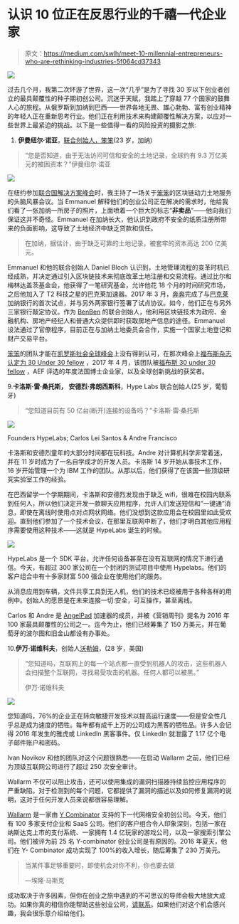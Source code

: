 # 认识 10 位正在反思行业的千禧一代企业家

> 原文：<https://medium.com/swlh/meet-10-millennial-entrepreneurs-who-are-rethinking-industries-5f064cd37343>

![](img/e7b3cacb1b0b3e45ac8166e061b994ba.png)

过去几个月，我第二次环游了世界，这一次“几乎”是为了寻找 30 岁以下创业者创立的最具颠覆性的种子期初创公司。沉迷于天赋，我踏上了穿越 77 个国家的鼓舞人心的旅程。从俄罗斯到加纳到巴西——世界各地无畏、雄心勃勃、富有创业精神的年轻人正在重新思考行业。他们正在利用技术来构建颠覆性解决方案，以应对一些世界上最紧迫的挑战。以下是一些值得一看的风险投资的摄影之旅:

1.  **伊曼纽尔·诺亚**，[联合创始人，笨笨](http://benben.com.gh)(23 岁，加纳)

> “您是否知道，由于无法访问可信和安全的土地记录，全球约有 9.3 万亿美元的被困资本？”伊曼纽尔·诺亚

![](img/dd44b836465ca9b6dba7159fe9834435.png)

在纽约参加[联合国解决方案峰会](http://www.solutions-summit.org)时，我主持了一场关于[笨笨](http://benben.com.gh)的区块链动力土地服务的头脑风暴会议。当 Emmanuel 解释他们的创业公司正在解决的需求时，他给我们看了一张加纳一所房子的照片，上面喷着一个巨大的标志“**非卖品**”——他向我们保证这并不奇怪。Emmanuel 在加纳长大，他认识到政府不安全的纸质注册所带来的负面影响，这导致了土地经济中缺乏贷款和信任。

> 在加纳，据估计，由于缺乏可靠的土地记录，被套牢的资本高达 200 亿美元。

Emmanuel 和他的联合创始人 Daniel Bloch 认识到，土地管理流程的变革时机已经成熟，并决定通过引入区块链技术来彻底改革土地注册和交易流程。通过比尔和梅林达盖茨基金会，他获得了一笔研究基金，允许他花 18 个月的时间研究市场，之后他加入了 T2 科技之星的巴克莱加速器。2017 年 3 月，[奔奔](http://benben.com.gh)完成了与[巴克莱](https://www.home.barclays/news/2017/01/gamechangers_benben.html)加纳银行的首次试点，并与另外两家银行签署了试点协议。如今，他们正在与另外三家银行敲定协议。作为 [BenBen](http://benben.com.gh) 的联合创始人，他利用区块链技术为政府、金融机构、房地产经纪人和普通大众提供即时获取房地产信息的途径。Emmanuel 设法通过了官僚程序，目前正在与加纳土地委员会合作，实施一个国家土地登记和财产交易平台。

[笨笨](http://benben.com.gh)的团队才能在[凯罗斯社会全球峰会](http://www.businessinsider.com/kairos-meeting-2017-2017-4?IR=T)上没有得到认可，在那次峰会上[福布斯杂志认定为 30 Under 30 fellow](https://medium.com/u/abf8978b3dc3#5ffb371d4f78) ，2017 年 4 月，该团队被[福布斯 30 under 30 fellow](https://medium.com/u/9eebf8a47f8a#34fcc9d45019) ，AEF 评选的年度法国博士企业家，以及全球创新挑战的获奖者。

9.**卡洛斯·雷·桑托斯，** **安德烈·弗朗西斯科**，Hype Labs 联合创始人(25 岁，葡萄牙)

> “您知道目前有 50 亿台(断开)连接的设备吗？”卡洛斯·雷·桑托斯

![](img/991be6d8fc53bc5ded2d32b7d6d9212a.png)

Founders HypeLabs; Carlos Lei Santos & Andre Francisco

卡洛斯和安德烈童年的大部分时间都在玩科技。Andre 对计算机科学非常着迷，并在 11 岁时成为了一名自学成才的开发人员。卡洛斯 14 岁开始从事技术工作，16 岁开始管理一个为 IBM 工作的团队。从那以后，他们获得了在该国一些顶级研究实验室工作的经验。

在巴西留学一个学期期间，卡洛斯和安德烈发现由于缺乏 wifi，很难在校园内联系到任何人，所以他们决定开发一款聊天应用程序，允许人们发送短信和“一键通”消息，即使在离线时使用点对点网状网络。他们没想到这款应用会在校园里如此受欢迎。直到他们参加了一个技术会议，在那里互联网中断了，他们才明白其他应用程序需要使用这种技术——这就是 HypeLabs 诞生的时候。

![](img/f85a249ff8f28896a79804fbdeab2630.png)

HypeLabs 是一个 SDK 平台，允许任何设备甚至在没有互联网的情况下进行通信。今天，有超过 300 家公司在一个封闭的测试项目中使用 Hypelabs。他们的客户组合中有十多家财富 500 强企业在使用他们的服务。

从消息应用到车辆，文件共享工具到无人机，他们的技术已经被用于各种各样的用例中。创始人的愿景是在未来连接一切:安全，可互操作，甚至离线。

Carlos 和 Andre 是 [AngelPad](https://medium.com/u/68ff4b30847b?source=post_page-----5f064cd37343--------------------------------) 加速器的成员，并被《营销周刊》提名为 2016 年 100 家最具颠覆性的公司之一。迄今为止，他们已经筹集了 150 万美元，并在葡萄牙的波尔图和旧金山都设有办事处。

10.**伊万·诺维科夫**，创始人[沃勒姆](https://wallarm.com/)，(28 岁，美国)

> “您知道吗，互联网上的每一个站点都一直受到机器人的攻击，这些机器人会扫描整个互联网，寻找易受攻击的机器。任何人都可以被黑。”
> 
> 伊万·诺维科夫

![](img/0ca72559c1baa0e5741c88a13a70c8ba.png)

您知道吗，76%的企业正在转向敏捷开发技术以提高运行速度——但是安全性几乎总是成为速度的牺牲。每年都有成千上万的公司成为黑客的牺牲品。许多人会记得 2016 年发生的雅虎或 LinkedIn 黑客事件。仅 LinkedIn 就泄露了 1.17 亿个电子邮件账户和密码。

Ivan Novikov 和他的团队对这个问题很熟悉——在启动 Wallarm 之前，他们已经为顶级互联网公司进行了超过 250 次安全审计。

Wallarm 不仅可以阻止攻击，还可以使用集成的漏洞扫描器持续监控应用程序的严重缺陷。对于检测到的每个问题，它都提供了漏洞的描述以及如何修复漏洞的说明，这对于任何开发人员来说都很容易理解。

[Wallarm](https://wallarm.com/) 是一家由 [Y Combinator](https://medium.com/u/cb8adc841a29?source=post_page-----5f064cd37343--------------------------------) 支持的下一代网络安全初创公司。今天，他们有 100 多家支付企业和 SaaS 公司。他们的客户组合令人印象深刻，包括一家在纳斯达克上市的支付系统、一家拥有 1.4 亿玩家的游戏公司，以及一家搜索引擎公司。他们被评为前 25 名 Y-combinator 创业公司是有原因的。2016 年夏天，他们在 Y- Combinator 成功实现了 100%的收入增长，随后筹集了 230 万美元。

> 当某件事足够重要时，即使机会对你不利，你也要去做
> 
> —埃隆·马斯克

成功取决于许多因素，但你在创业之旅中遇到的不可思议的导师会极大地放大成功。如果你真的相信你能帮助这些创业公司，[请联系](https://www.linkedin.com/in/karolinastawinska/)。如果他们对这个机会感兴趣，我会很乐意介绍给他们。